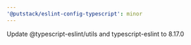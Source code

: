 ```yaml
---
'@putstack/eslint-config-typescript': minor
---
```


Update @typescript-eslint/utils and typescript-eslint to 8.17.0
